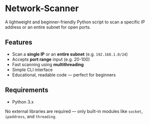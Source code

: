 # Network-Scanner
A lightweight and beginner-friendly Python script to scan a specific IP address or an entire subnet for open ports.

## Features

- Scan a **single IP** or an **entire subnet** (e.g. `192.168.1.0/24`)
- Accepts **port range** input (e.g. 20-100)
- Fast scanning using **multithreading**
- Simple CLI interface
- Educational, readable code — perfect for beginners

## Requirements

- Python 3.x

No external libraries are required — only built-in modules like `socket`, `ipaddress`, and `threading`.
